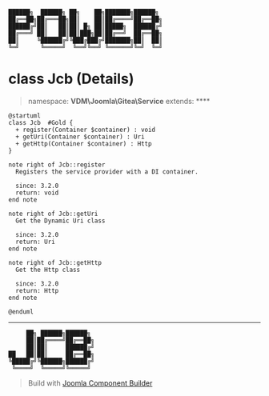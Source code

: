 ```
██████╗  ██████╗ ██╗    ██╗███████╗██████╗
██╔══██╗██╔═══██╗██║    ██║██╔════╝██╔══██╗
██████╔╝██║   ██║██║ █╗ ██║█████╗  ██████╔╝
██╔═══╝ ██║   ██║██║███╗██║██╔══╝  ██╔══██╗
██║     ╚██████╔╝╚███╔███╔╝███████╗██║  ██║
╚═╝      ╚═════╝  ╚══╝╚══╝ ╚══════╝╚═╝  ╚═╝
```
# class Jcb (Details)
> namespace: **VDM\Joomla\Gitea\Service**
> extends: ****
```uml
@startuml
class Jcb  #Gold {
  + register(Container $container) : void
  + getUri(Container $container) : Uri
  + getHttp(Container $container) : Http
}

note right of Jcb::register
  Registers the service provider with a DI container.

  since: 3.2.0
  return: void
end note

note right of Jcb::getUri
  Get the Dynamic Uri class

  since: 3.2.0
  return: Uri
end note

note right of Jcb::getHttp
  Get the Http class

  since: 3.2.0
  return: Http
end note
 
@enduml
```

---
```
     ██╗ ██████╗██████╗
     ██║██╔════╝██╔══██╗
     ██║██║     ██████╔╝
██   ██║██║     ██╔══██╗
╚█████╔╝╚██████╗██████╔╝
 ╚════╝  ╚═════╝╚═════╝
```
> Build with [Joomla Component Builder](https://git.vdm.dev/joomla/Component-Builder)

